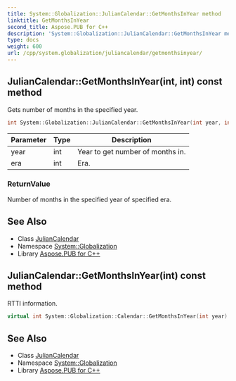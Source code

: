 ```yaml
---
title: System::Globalization::JulianCalendar::GetMonthsInYear method
linktitle: GetMonthsInYear
second_title: Aspose.PUB for C++
description: 'System::Globalization::JulianCalendar::GetMonthsInYear method. Gets number of months in the specified year in C++.'
type: docs
weight: 600
url: /cpp/system.globalization/juliancalendar/getmonthsinyear/
---
```

## JulianCalendar::GetMonthsInYear(int, int) const method


Gets number of months in the specified year.

```cpp
int System::Globalization::JulianCalendar::GetMonthsInYear(int year, int era) const override
```


| Parameter | Type | Description |
| --- | --- | --- |
| year | int | Year to get number of months in. |
| era | int | Era. |

### ReturnValue

Number of months in the specified year of specified era.

## See Also

* Class [JulianCalendar](../)
* Namespace [System::Globalization](../../)
* Library [Aspose.PUB for C++](../../../)
## JulianCalendar::GetMonthsInYear(int) const method


RTTI information.

```cpp
virtual int System::Globalization::Calendar::GetMonthsInYear(int year) const
```

## See Also

* Class [JulianCalendar](../)
* Namespace [System::Globalization](../../)
* Library [Aspose.PUB for C++](../../../)
